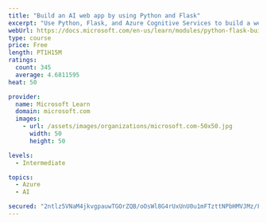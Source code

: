```yaml
---
title: "Build an AI web app by using Python and Flask"
excerpt: "Use Python, Flask, and Azure Cognitive Services to build a web app that incorporates AI"
webUrl: https://docs.microsoft.com/en-us/learn/modules/python-flask-build-ai-web-app/
type: course
price: Free
length: PT1H15M
ratings:
  count: 345
  average: 4.6811595
heat: 50

provider:
  name: Microsoft Learn
  domain: microsoft.com
  images:
    - url: /assets/images/organizations/microsoft.com-50x50.jpg
      width: 50
      height: 50

levels:
  - Intermediate

topics:
  - Azure
  - AI

secured: "2ntlz5VNaM4jkvgpauwTGOrZQB/oOsWl8G4rUxUnU0u1mFTzttNPbHMVJMz/FLfGzFMihdo+EQ/pc8Bt0jkpQmumXywRAXMpbAI1Tjd1gHcLByTlTwHNURXizZo+K27mPy1gtA1rI22Ral7Nx604vrYnNh/DDNxhIVIphicMpPiFR9jFItSSWfGoFvhqZdpaEugJz9phRrKm5waWGCjjy/9wVTlx8OtKCSCtteigkaTOioP+W8c1lR/rcp7zZOgYO14ApOqV0qh0C8abP2iOXfhJMY8VrnHkKNWTCEP4ECkrU/x/75xH/9bHeEBKbeNPQpmFVffa2UXI0Xf9KpXDrbAWKhayE5YBHTz5ePkVZi3ivLn0oe2DnU8IVqQYjTHW8zOYWbyF74WsLHKtRItCzSrq8eVuGAU+Idjr3WVOWmo=;Clnn8RR6oxuXUZuwJOBxNg=="
---
```


